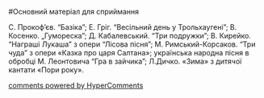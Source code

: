 <div id="hypercomments_widget" class="js-hypercomments-widget invisible"></div>


#Основний матеріал для сприймання

С. Прокоф’єв. “Базіка”; Е. Гріг. “Весільний день у Трольхаугені”; В. Косенко. „Гумореска”;     Д. Кабалевський.  “Три подружки”; В. Кирейко.  “Награші Лукаша”  з опери “Лісова пісня”; М. Римський-Корсаков. “Три чуда” з опери «Казка про царя Салтана»; українська народна пісня в обробці  М. Леонтовича “Гра в зайчика”; Л.Дичко. «Зима» з дитячої кантати «Пори року».

<div class="js-hypercomments-container">
    <a href="http://hypercomments.com" class="hc-link" title="comments widget">comments powered by HyperComments</a>
</div>